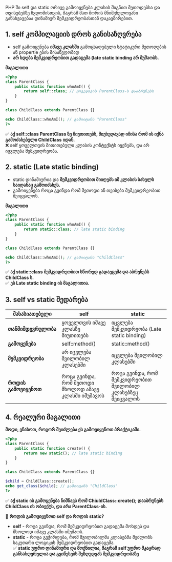 PHP ში self და static ორივე გამოიყენება კლასის შიგნით მეთოდებსა და თვისებებზე წვდომისთვის, მაგრამ მათ შორის მნიშვნელოვანი განსხვავებაა დინამიურ მემკვიდრეობასთან დაკავშირებით.

## 1. self კომპილაციის დროს განისაზღვრება

- self გამოიყენება **იმავე კლასში** გამოცხადებული სტატიკური მეთოდების ან propertie ების მისაწვდომად
- **არ ხდება მემკვიდრეობით გადაცემა (late static binding არ მუშაობს.** 

**მაგალითი**

```php
<?php
class ParentClass {
    public static function whoAmI() {
        return self::class; // ყოველთვის ParentClass-ს დააბრუნებს
    }
}

class ChildClass extends ParentClass {}

echo ChildClass::whoAmI(); // გამოიტანს "ParentClass"
?>
```

✅ **აქ self::class ParentClass ზე მიუთითებს, მიუხედავად იმისა რომ ის იქნა გამოძახებული ChildClass იდან.**       
❌ self ყოველთვის მითითებული კლასის კონტექსტს იყენებს, და არ იცვლება მემკვიდრეობა.
## 2. static (Late static binding)

- static დინამიურია და **მემკვიდრეობით მიიღებს იმ კლასის სახელს საიდანაც გამოიძახეს.**
- გამოიყენება როცა გვინდა რომ მეთოდი ან თვისება მემკვიდრეობით შეიცვალოს.

**მაგალითი**
```php
<?php
class ParentClass {
    public static function whoAmI() {
        return static::class; // late static binding
    }
}

class ChildClass extends ParentClass {}

echo ChildClass::whoAmI(); // გამოიტანს "ChildClass"
?>
```

✅ **აქ static::class მემკვიდრეობით სწორედ გადაეცემა და აბრუნებს ChildClass ს.**    
✅ **ეს Late static binding ის მაგალითია.**

## 3. self vs static შედარება

| მახასიათებელი         | self                                                 | static                                                      |
| --------------------- | ---------------------------------------------------- | ----------------------------------------------------------- |
| **თანმიმდევრულობა**   | ყოველთვის იმავე კლასზე მიუთითებს                     | იცვლება მემკვიდრეობა (Late static binding)                  |
| **გამოყენება**        | self::method()                                       | static::method()                                            |
| **მემკვიდრეობა**      | არ იცვლება შვილობილ კლასებში                         | იცვლება შვილობილ კლასებში                                   |
| **როდის გამოვიყენოთ** | როცა გვინდა, რომ მეთოდი მხოლოდ ამავე კლასში იმუშავოს | როცა გვინდა, რომ მემკვიდრეობით შვილობილ კლასებზეც შეიცვალოს |

## 4. რეალური მაგალითი
**მოდი, ვნახოთ, როგორ შეიძლება ეს გამოვიყენოთ პრაქტიკაში.**

```php
<?php
class ParentClass {
    public static function create() {
        return new static(); // late static binding
    }
}

class ChildClass extends ParentClass {}

$child = ChildClass::create();
echo get_class($child); // გამოიტანს "ChildClass"
?>
```

✅ **აქ static ის გამოყენება ნიშნავს რომ ChiuldClass::create(); დააბრუნებს ChildClass ის ობიექტს, და არა ParentClass-ის.**

**🔹** **როდის გამოვიყენოთ self და როდის static?**

- **self** - როცა გვინდა, რომ მემკვიდრეობით გადაცემა მოხდეს და მხოლოდ იმავე კლასში იმუშაოს.
- **static** - როცა გვჭირდება, რომ შვილობილმა კლასებმა შეძლონს საკუთარი ლოგიკის მემკვიდრეობით გადაცემა.    
✅ **static უფრო დინამიური და მოქნილია, მაგრამ self უფრო მკაცრად განსახღვრულია და გვიწესებს შეზღუდვას მემკვიდრეობაზე** 